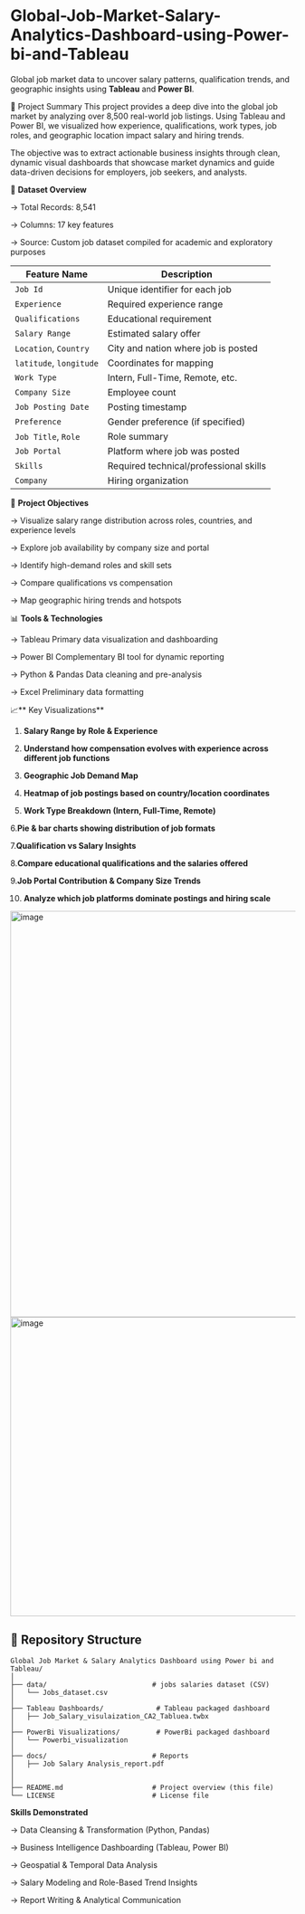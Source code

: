 # Global-Job-Market-Salary-Analytics-Dashboard-using-Power-bi-and-Tableau
Global job market data to uncover salary patterns, qualification trends, and geographic insights using **Tableau** and **Power BI**.

🧠 Project Summary
This project provides a deep dive into the global job market by analyzing over 8,500 real-world job listings. Using Tableau and Power BI, we visualized how experience, qualifications, work types, job roles, and geographic location impact salary and hiring trends.

The objective was to extract actionable business insights through clean, dynamic visual dashboards that showcase market dynamics and guide data-driven decisions for employers, job seekers, and analysts.

📁 **Dataset Overview**

  -> Total Records: 8,541
  
  -> Columns: 17 key features
  
  -> Source: Custom job dataset compiled for academic and exploratory purposes
  
| Feature Name            | Description                            |
| ----------------------- | -------------------------------------- |
| `Job Id`                | Unique identifier for each job         |
| `Experience`            | Required experience range              |
| `Qualifications`        | Educational requirement                |
| `Salary Range`          | Estimated salary offer                 |
| `Location`, `Country`   | City and nation where job is posted    |
| `latitude`, `longitude` | Coordinates for mapping                |
| `Work Type`             | Intern, Full-Time, Remote, etc.        |
| `Company Size`          | Employee count                         |
| `Job Posting Date`      | Posting timestamp                      |
| `Preference`            | Gender preference (if specified)       |
| `Job Title`, `Role`     | Role summary                           |
| `Job Portal`            | Platform where job was posted          |
| `Skills`                | Required technical/professional skills |
| `Company`               | Hiring organization                    |


🎯 **Project Objectives**

  -> Visualize salary range distribution across roles, countries, and experience levels
  
  -> Explore job availability by company size and portal
  
  -> Identify high-demand roles and skill sets
  
  -> Compare qualifications vs compensation
  
  -> Map geographic hiring trends and hotspots

📊 **Tools & Technologies**

  -> Tableau	Primary data visualization and dashboarding
  
  -> Power BI	Complementary BI tool for dynamic reporting
  
  -> Python & Pandas	Data cleaning and pre-analysis
  
  -> Excel	Preliminary data formatting
  
📈** Key Visualizations**

  1. **Salary Range by Role & Experience**
  
  2. **Understand how compensation evolves with experience across different job functions**
  
  3. **Geographic Job Demand Map**
  
  4. **Heatmap of job postings based on country/location coordinates**
  
  5. **Work Type Breakdown (Intern, Full-Time, Remote)**
  
  6.**Pie & bar charts showing distribution of job formats**
  
  7.**Qualification vs Salary Insights**
  
  8.**Compare educational qualifications and the salaries offered**
  
  9.**Job Portal Contribution & Company Size Trends**
  
 10. **Analyze which job platforms dominate postings and hiring scale**

<img width="969" height="718" alt="image" src="https://github.com/user-attachments/assets/9ae19005-2b2e-4c53-b0ab-b1aebe481e73" />


<img width="948" height="529" alt="image" src="https://github.com/user-attachments/assets/49008b17-bba4-4ec1-9a84-7e5b731e69ad" />

## 📂 Repository Structure

```plaintext
Global Job Market & Salary Analytics Dashboard using Power bi and Tableau/
│
├── data/                          # jobs salaries dataset (CSV)
│   └── Jobs_dataset.csv
│
├── Tableau Dashboards/             # Tableau packaged dashboard   
│   ├── Job_Salary_visulaization_CA2_Tabluea.twbx
│
├── PowerBi Visualizations/         # PowerBi packaged dashboard                
│   └── Powerbi_visualization
│
├── docs/                          # Reports 
│   ├── Job Salary Analysis_report.pdf
│
│
├── README.md                      # Project overview (this file)
└── LICENSE                        # License file
```


**Skills Demonstrated**

  -> Data Cleansing & Transformation (Python, Pandas)

  -> Business Intelligence Dashboarding (Tableau, Power BI)

  -> Geospatial & Temporal Data Analysis

  -> Salary Modeling and Role-Based Trend Insights

  -> Report Writing & Analytical Communication
